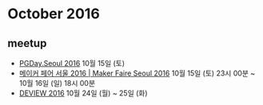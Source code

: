 # October 2016

## meetup

* [PGDay.Seoul 2016](http://pgday.postgresql.kr/) 10월 15일 (토)
* [메이커 페어 서울 2016 | Maker Faire Seoul 2016](http://onoffmix.com/event/72771) 10월 15일 (토) 23시 00분 ~ 10월 16일 (일) 18시 00분
* [DEVIEW 2016](http://deview.kr/2016/cfs) 10월 24일 (월) ~ 25일 (화)

